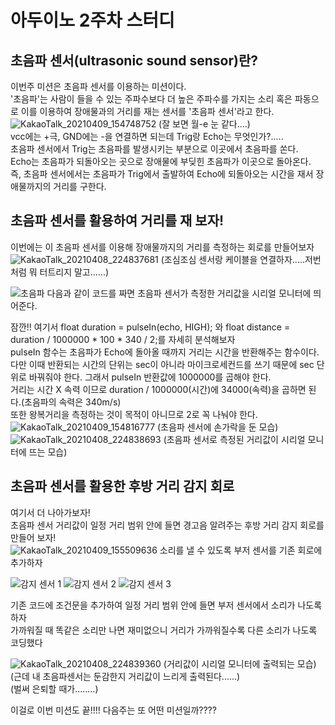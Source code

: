 아두이노 2주차 스터디
===================
초음파 센서(ultrasonic sound sensor)란?
--------------
이번주 미션은 초음파 센서를 이용하는 미션이다.                              
'초음파'는 사람이 들을 수 있는 주파수보다 더 높은 주파수를 가지는 소리 혹은 파동으로 이를 이용하여 장애물과의 거리를 재는 센서를 '초음파 센서'라고 한다.
![KakaoTalk_20210409_154748752](https://user-images.githubusercontent.com/81175672/114141554-b9480080-994c-11eb-9866-c95c2adc0e52.jpg)
(잘 보면 월-e 눈 같다....)                            
vcc에는 +극, GND에는 -을 연결하면 되는데 Trig랑 Echo는 무엇인가?.....                             
초음파 센서에서 Trig는 초음파를 발생시키는 부분으로 이곳에서 초음파를 쏜다.                            
Echo는 초음파가 되돌아오는 곳으로 장애물에 부딪힌 초음파가 이곳으로 돌아온다.                       
즉, 초음파 센서에서는 초음파가 Trig에서 출발하여 Echo에 되돌아오는 시간을 재서 장애물까지의 거리를 구한다.                  

초음파 센서를 활용하여 거리를 재 보자!
----------------
이번에는 이 초음파 센서를 이용해 장애물까지의 거리를 측정하는 회로를 만들어보자         
![KakaoTalk_20210408_224837681](https://user-images.githubusercontent.com/81175672/114143162-c108a480-994e-11eb-80cb-c51a1bc9f816.jpg)
(조심조심 센서랑 케이블을 연결하자.....저번처럼 뭐 터트리지 말고......)



![초음파](https://user-images.githubusercontent.com/81175672/114143539-42603700-994f-11eb-895a-cc2ada433a26.JPG)
다음과 같이 코드를 짜면 초음파 센서가 측정한 거리값을 시리얼 모니터에 띄어준다.             

잠깐!! 여기서  float duration = pulseIn(echo, HIGH); 와  float distance = duration / 1000000 * 100 * 340 / 2;를 자세히 분석해보자                
pulseIn 함수는 초음파가 Echo에 돌아올 때까지 거리는 시간을 반환해주는 함수이다.                  
다만 이때 반환되는 시간의 단위는 sec이 아니라 마이크로세컨드를 쓰기 때문에 sec 단위로 바꿔줘야 한다. 그래서 pulseIn 반환값에 1000000를 곱해야 한다.               
거리는 시간 X 속력 이므로 duration / 1000000(시간)에 34000(속력)을 곱하면 된다.(초음파의 속력은 340m/s)                         
또한 왕복거리을 측정하는 것이 목적이 아니므로 2로 꼭 나눠야 한다.  
![KakaoTalk_20210409_154816777](https://user-images.githubusercontent.com/81175672/114146499-9fa9b780-9952-11eb-84a9-494603dca0aa.jpg)
(초음파 센서에 손가락을 둔 모습)              
![KakaoTalk_20210408_224838693](https://user-images.githubusercontent.com/81175672/114145426-54db7000-9951-11eb-8170-65e4a68c114d.jpg)
(초음파 센서로 측정된 거리값이 시리얼 모니터에 뜨는 모습)

초음파 센서를 활용한 후방 거리 감지 회로
------------------
여기서 더 나아가보자!                    
초음파 센서 거리값이 일정 거리 범위 안에 들면 경고음 알려주는 후방 거리 감지 회로를 만들어 보자!                               
![KakaoTalk_20210409_155509636](https://user-images.githubusercontent.com/81175672/114146656-d4b60a00-9952-11eb-9f93-dfc980189e55.jpg)
소리를 낼 수 있도록 부저 센서를 기존 회로에 추가하자


![감지 센서 1](https://user-images.githubusercontent.com/81175672/114146866-0dee7a00-9953-11eb-82cc-e23f15dea9a2.JPG)
![감지 센서 2](https://user-images.githubusercontent.com/81175672/114146894-13e45b00-9953-11eb-94de-a1ff14a17d6c.JPG)
![감지 센서 3](https://user-images.githubusercontent.com/81175672/114146906-16df4b80-9953-11eb-87d6-926e8584c0f4.JPG)

기존 코드에 조건문을 추가하여 일정 거리 범위 안에 들면 부저 센서에서 소리가 나도록 하자                           
가까워질 때 똑같은 소리만 나면 재미없으니 거리가 가까워질수록 다른 소리가 나도록 코딩했다

![KakaoTalk_20210408_224839360](https://user-images.githubusercontent.com/81175672/114148307-928dc800-9954-11eb-87e9-4b0f9ffc7f28.jpg)
(거리값이 시리얼 모니터에 출력되는 모습)   (근데 내 초음파센서는 둔감한지 거리값이 느리게 출력된다......)                                             
(벌써 은퇴할 때가........)                             

이걸로 이번 미션도 끝!!!!
다음주는 또 어떤 미션일까????
